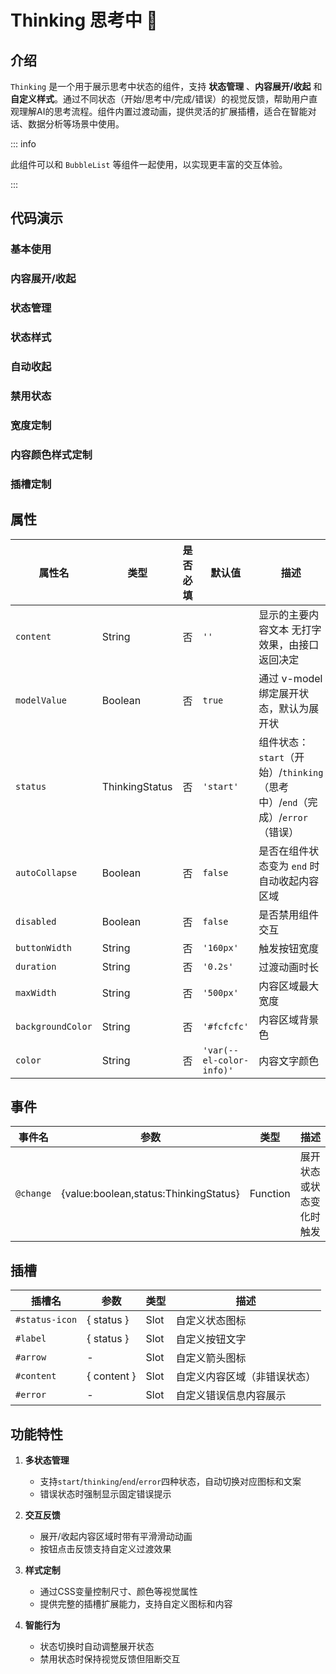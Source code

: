 # Thinking 思考中 🍓

## 介绍

`Thinking` 是一个用于展示思考中状态的组件，支持 **状态管理** 、**内容展开/收起** 和 **自定义样式**。通过不同状态（开始/思考中/完成/错误）的视觉反馈，帮助用户直观理解AI的思考流程。组件内置过渡动画，提供灵活的扩展插槽，适合在智能对话、数据分析等场景中使用。

::: info

此组件可以和 `BubbleList` 等组件一起使用，以实现更丰富的交互体验。

:::

## 代码演示

### 基本使用

<demo src="./demos/base.vue"></demo>

### 内容展开/收起

<demo src="./demos/content.vue"></demo>

### 状态管理

<demo src="./demos/v-model.vue"></demo>

### 状态样式

<demo src="./demos/status.vue"></demo>

### 自动收起

<demo src="./demos/autoCollapse.vue"></demo>

### 禁用状态

<demo src="./demos/disabled.vue"></demo>

### 宽度定制

<demo src="./demos/width.vue"></demo>

### 内容颜色样式定制

<demo src="./demos/color.vue"></demo>

### 插槽定制

<demo src="./demos/solt.vue"></demo>

## 属性

| 属性名            | 类型           | 是否必填 | 默认值                   | 描述                                                                         |
| ----------------- | -------------- | -------- | ------------------------ | ---------------------------------------------------------------------------- |
| `content`         | String         | 否       | `''`                     | 显示的主要内容文本 无打字效果，由接口返回决定                                |
| `modelValue`      | Boolean        | 否       | `true`                   | 通过 v-model 绑定展开状态，默认为展开状                                      |
| `status`          | ThinkingStatus | 否       | `'start'`                | 组件状态：`start`（开始）/`thinking`（思考中）/`end`（完成）/`error`（错误） |
| `autoCollapse`    | Boolean        | 否       | `false`                  | 是否在组件状态变为 `end` 时自动收起内容区域                                  |
| `disabled`        | Boolean        | 否       | `false`                  | 是否禁用组件交互                                                             |
| `buttonWidth`     | String         | 否       | `'160px'`                | 触发按钮宽度                                                                 |
| `duration`        | String         | 否       | `'0.2s'`                 | 过渡动画时长                                                                 |
| `maxWidth`        | String         | 否       | `'500px'`                | 内容区域最大宽度                                                             |
| `backgroundColor` | String         | 否       | `'#fcfcfc'`              | 内容区域背景色                                                               |
| `color`           | String         | 否       | `'var(--el-color-info)'` | 内容文字颜色                                                                 |

## 事件

| 事件名    | 参数                                    | 类型     | 描述                     |
| --------- | --------------------------------------- | -------- | ------------------------ |
| `@change` | \{value:boolean,status:ThinkingStatus\} | Function | 展开状态或状态变化时触发 |

## 插槽

| 插槽名         | 参数          | 类型 | 描述                         |
| -------------- | ------------- | ---- | ---------------------------- |
| `#status-icon` | \{ status \}  | Slot | 自定义状态图标               |
| `#label`       | \{ status \}  | Slot | 自定义按钮文字               |
| `#arrow`       | -             | Slot | 自定义箭头图标               |
| `#content`     | \{ content \} | Slot | 自定义内容区域（非错误状态） |
| `#error`       | -             | Slot | 自定义错误信息内容展示       |

## 功能特性

1. **多状态管理**

   - 支持`start`/`thinking`/`end`/`error`四种状态，自动切换对应图标和文案
   - 错误状态时强制显示固定错误提示

2. **交互反馈**

   - 展开/收起内容区域时带有平滑滑动动画
   - 按钮点击反馈支持自定义过渡效果

3. **样式定制**

   - 通过CSS变量控制尺寸、颜色等视觉属性
   - 提供完整的插槽扩展能力，支持自定义图标和内容

4. **智能行为**
   - 状态切换时自动调整展开状态
   - 禁用状态时保持视觉反馈但阻断交互
